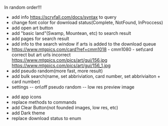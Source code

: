 
In random order!!!

- add info https://scryfall.com/docs/syntax to query
- change font color for download status(Complete, NotFound, InProccess)
- add open art button
- add "basic land"(Swamp, Mountean, etc) to search result
- add pages for search result
- add info to the search window if arts is added to the download queue
- https://www.mtgpics.com/card?ref=cmm1018 - cmm1080 - set\card correct but art urls incorrect https://www.mtgpics.com/pics/art/gui/156.jpg https://www.mtgpics.com/pics/art/gui/156_1.jpg
- add pseudo random(more fast, more result)
- add bulk search(name, set abbriviation, card number, set abbriviaiton + card number)
- settings
-- on\off pseudo random
-- low res preview image

+ add app icons
+ replace methods to commands
+ add Clear Button(not founded images, low res, etc)
+ add Dark theme
+ replace download status to enum